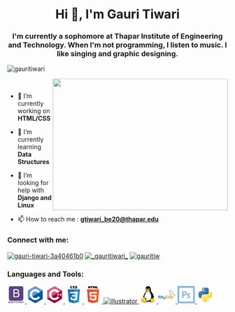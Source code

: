 <!--
**gauritiwari/gauritiwari** is a ✨ _special_ ✨ repository because its `README.md` (this file) appears on your GitHub profile.

Here are some ideas to get you started:

- 🔭 I’m currently working on ...
- 🌱 I’m currently learning ...
- 👯 I’m looking to collaborate on ...
- 🤔 I’m looking for help with ...
- 💬 Ask me about ...
- 📫 How to reach me: ...
- 😄 Pronouns: ...
- ⚡ Fun fact: ...
-->
<h1 align="center">Hi 👋, I'm Gauri Tiwari </h1>
<h3 align="center">I'm currently a sophomore at Thapar Institute of Engineering and Technology. When I'm not programming, I listen to music. I like singing and graphic designing. </h3>

<p align="left"> <img src="https://komarev.com/ghpvc/?username=gauritiwari&label=Profile%20views&color=0e75b6&style=flat" alt="gauritiwari" /> </p>

<img src= "https://user-images.githubusercontent.com/72256767/133127175-b0f44a3f-5d60-41a7-8bc1-a284e760f198.gif" align="right" style="width:400px;height:300px;"/>
<br />

- 🔭 I’m currently working on **HTML/CSS**

- 🌱 I’m currently learning **Data Structures**

- 🤝 I’m looking for help with **Django and Linux**

- 📫 How to reach me : **gtiwari_be20@thapar.edu**

          
<h3 align="left">Connect with me:</h3>
<p align="left">
<a href="https://linkedin.com/in/gauri-tiwari-3a40461b0" target="blank"><img align="center" src="https://raw.githubusercontent.com/rahuldkjain/github-profile-readme-generator/master/src/images/icons/Social/linked-in-alt.svg" alt="gauri-tiwari-3a40461b0" height="30" width="40" /></a>
<a href="https://instagram.com/_gauritiwari_" target="blank"><img align="center" src="https://raw.githubusercontent.com/rahuldkjain/github-profile-readme-generator/master/src/images/icons/Social/instagram.svg" alt="_gauritiwari_" height="30" width="40" /></a>
<a href="https://www.codechef.com/users/gauritiw" target="blank"><img align="center" src="https://cdn.jsdelivr.net/npm/simple-icons@3.1.0/icons/codechef.svg" alt="gauritiw" height="30" width="40" /></a>
</p>

<h3 align="left">Languages and Tools:</h3>
<p align="left"> <a href="https://getbootstrap.com" target="_blank"> <img src="https://raw.githubusercontent.com/devicons/devicon/master/icons/bootstrap/bootstrap-plain-wordmark.svg" alt="bootstrap" width="40" height="40"/> </a> <a href="https://www.cprogramming.com/" target="_blank"> <img src="https://raw.githubusercontent.com/devicons/devicon/master/icons/c/c-original.svg" alt="c" width="40" height="40"/> </a> <a href="https://www.w3schools.com/cpp/" target="_blank"> <img src="https://raw.githubusercontent.com/devicons/devicon/master/icons/cplusplus/cplusplus-original.svg" alt="cplusplus" width="40" height="40"/> </a> <a href="https://www.w3schools.com/css/" target="_blank"> <img src="https://raw.githubusercontent.com/devicons/devicon/master/icons/css3/css3-original-wordmark.svg" alt="css3" width="40" height="40"/> </a> <a href="https://www.w3.org/html/" target="_blank"> <img src="https://raw.githubusercontent.com/devicons/devicon/master/icons/html5/html5-original-wordmark.svg" alt="html5" width="40" height="40"/> </a> <a href="https://www.adobe.com/in/products/illustrator.html" target="_blank"> <img src="https://www.vectorlogo.zone/logos/adobe_illustrator/adobe_illustrator-icon.svg" alt="illustrator" width="40" height="40"/> </a> <a href="https://www.linux.org/" target="_blank"> <img src="https://raw.githubusercontent.com/devicons/devicon/master/icons/linux/linux-original.svg" alt="linux" width="40" height="40"/> </a> <a href="https://www.mysql.com/" target="_blank"> <img src="https://raw.githubusercontent.com/devicons/devicon/master/icons/mysql/mysql-original-wordmark.svg" alt="mysql" width="40" height="40"/> </a> <a href="https://www.photoshop.com/en" target="_blank"> <img src="https://raw.githubusercontent.com/devicons/devicon/master/icons/photoshop/photoshop-line.svg" alt="photoshop" width="40" height="40"/> </a> <a href="https://www.python.org" target="_blank"> <img src="https://raw.githubusercontent.com/devicons/devicon/master/icons/python/python-original.svg" alt="python" width="40" height="40"/> </a> </p>



